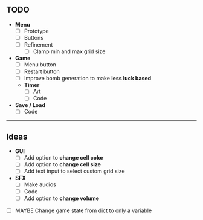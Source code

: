 ## TODO

-  **Menu**  
     - [ ] Prototype
     - [ ] Buttons  
     - [ ] Refinement  
         - [ ] Clamp min and max grid size
-  **Game**  
     - [ ] Menu button
     - [ ] Restart button
     - [ ] Improve bomb generation to make **less luck based**
     - **Timer**  
       - [ ] Art  
       - [ ] Code
-  **Save / Load**  
    - [ ] Code

---

## Ideas

- **GUI**
    - [ ] Add option to **change cell color**
    - [ ] Add option to **change cell size**
    - [ ] Add text input to select custom grid size
- **SFX**
    - [ ] Make audios
    - [ ] Code
    - [ ] Add option to **change volume**
- [ ] MAYBE Change game state from dict to only a variable